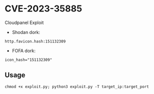 # CVE-2023-35885
Cloudpanel Exploit

- Shodan dork:
```
http.favicon.hash:151132309
```
- FOFA dork: 
```
icon_hash="151132309"
```
## Usage
```
chmod +x exploit.py; python3 exploit.py -T target_ip:target_port 
```
